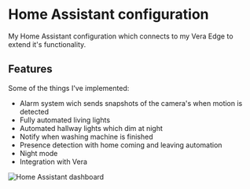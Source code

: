 Home Assistant configuration
============================
My Home Assistant configuration which connects to my Vera Edge to extend it's functionality.

Features
--------
Some of the things I've implemented:

* Alarm system wich sends snapshots of the camera's when motion is detected
* Fully automated living lights
* Automated hallway lights which dim at night
* Notify when washing machine is finished
* Presence detection with home coming and leaving automation
* Night mode
* Integration with Vera


![Home Assistant dashboard](https://www.trafex.nl/wp-content/uploads/2016/10/Selection_525.png "Home Assistant dashboard")

